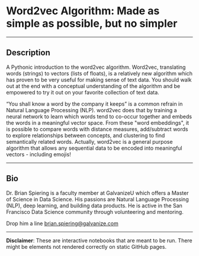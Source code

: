 Word2vec Algorithm: Made as simple as possible, but no simpler
====

----
Description
----

A Pythonic introduction to the word2vec algorithm. Word2vec, translating words (strings) to vectors (lists of floats), is a relatively new algorithm which has proven to be very useful for making sense of text data. You should walk out at the end with a conceptual understanding of the algorithm and be empowered to try it out on your favorite collection of text data.

“You shall know a word by the company it keeps” is a common refrain in Natural Language Processing (NLP). word2vec does that by training a neural network to learn which words tend to co-occur together and embeds the words in a meaningful vector space. From these "word embeddings", it is possible to compare words with  distance measures, add/subtract words to explore relationships between concepts, and clustering to find semantically related words. Actually, word2vec is a general purpose algorithm that allows any sequential data to be encoded into meaningful vectors - including emojis!

----
Bio
----

Dr. Brian Spiering is a faculty member at GalvanizeU which offers a Master of Science in Data Science. His passions are Natural Language Processing (NLP), deep learning, and building data products. He is active in the San Francisco Data Science community through volunteering and mentoring.

Drop him a line [brian.spiering@galvanize.com](mailto:brian.spiering@galvanize.com)

----

__Disclaimer__: These are interactive notebooks that are meant to be run. There might be elements not rendered correctly on static GitHub pages.
